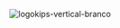 
![logokips-vertical-branco](https://github.com/kipstech/.github/assets/104142117/0ff5f482-2226-4058-8d87-f4fd5777ee95)
